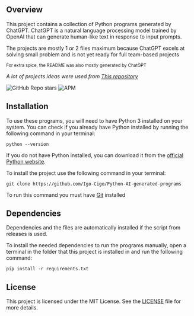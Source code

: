 ## Overview
This project contains a collection of Python programs generated by ChatGPT. ChatGPT is a natural language processing model trained by OpenAI that can generate human-like text in response to input prompts.

The projects are mostly 1 or 2 files maximum because ChatGPT excels at solving small problem and is not yet ready for full team-based projects

<sub>For extra spice, the README was also mostly generated by ChatGPT</sub>


*A lot of projects ideas were used from [This repository](https://github.com/karan/Projects)*

![GitHub Repo stars](https://img.shields.io/github/stars/Igo-Cigo/Python-AI-generated-programs?style=flat)
![APM](https://img.shields.io/apm/l/A)

## Installation

To use these programs, you will need to have Python 3 installed on your system. You can check if you already have Python installed by running the following command in your terminal:
```
python --version
```
If you do not have Python installed, you can download it from the [official Python website](https://www.python.org/downloads/).

To install the project use the following command in your terminal:
```
git clone https://github.com/Igo-Cigo/Python-AI-generated-programs
```
To run this command you must have [Git](https://git-scm.com/) installed
## Dependencies

Dependencies and the files are automatically installed if the script from releases is used.

To install the needed dependencies to run the programs manually, open a terminal in the folder that this project is installed in and run the following command: 
```
pip install -r requirements.txt
```

## License

This project is licensed under the MIT License. See the [LICENSE](https://opensource.org/licenses/MIT) file for more details.

